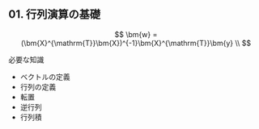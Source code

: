 ## 01. 行列演算の基礎

$$
\bm{w} = (\bm{X}^{\mathrm{T}}\bm{X})^{-1}\bm{X}^{\mathrm{T}}\bm{y} \\
$$

必要な知識
- ベクトルの定義
- 行列の定義
- 転置
- 逆行列
- 行列積